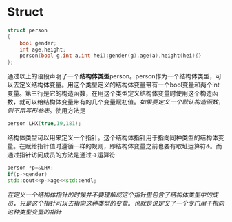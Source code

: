# Struct
```cpp
struct person
{
    bool gender;
    int age,height;
    person(bool g,int a,int hei):gender(g),age(a),height(hei){}
};
```
通过以上的语段声明了一个**结构体类型**person。person作为一个结构体类型，可以去定义结构体变量。用这个类型定义的结构体变量带有一个bool变量和两个int变量。第三行是它的构造函数，在用这个类型定义结构体变量时使用这个构造函数，就可以给结构体变量带有的几个变量赋初值。*如果要定义一个默认构造函数，则不用写形参表*。使用方法是
```cpp
person LHX(true,19,181);
```
  
结构体类型可以用来定义一个指针。这个结构体指针用于指向同种类型的结构体变量。在赋给指针值时遵循一样的规则，即结构体变量之前也要有取址运算符&。而通过指针访问成员的方法是通过->运算符
```cpp
person *p=&LHX;
if(p->gender)
std::cout<<p->age<<std::endl;
```
*在定义一个结构体指针的时候并不要理解成这个指针里包含了结构体类型中的成员，只是这个指针可以去指向这种类型的变量。也就是说定义了一个专门用于指向这种类型变量的指针*